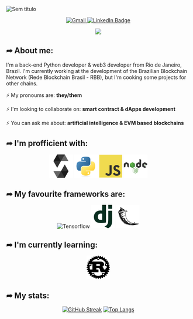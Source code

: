 ![Sem título](https://github.com/Lionel-Rocha/Lionel-Rocha/assets/111009073/4b1da860-e3a0-4716-91d8-5e9293e7329e)

<div id="badges" align="center">
  <a href="mailto:lionel.rocha.alves@gmail.com/">
  <img src="https://img.shields.io/badge/Email-FF0000?style=for-the-badge&logo=gmail&logoColor=white" alt="Gmail"/>
  </a>

  <a href="https://www.linkedin.com/in/lionel-rocha-578832208/">
  <img src="https://img.shields.io/badge/LinkedIn-blue?style=for-the-badge&logo=linkedin&logoColor=white" alt="LinkedIn Badge"/>
  </a>

  ![](https://komarev.com/ghpvc/?username=Lionel-Rocha&style=for-the-badge)
 
</div>

## ➦ About me:

I'm a back-end Python developer & web3 developer from Rio de Janeiro, Brazil. 
I'm currently working at the development of the Brazilian Blockchain Network (Rede Blockchain Brasil - RBB), but I'm cooking some projects for other chains.

⚡ My pronoums are: **they/them**

⚡ I'm looking to collaborate on: **smart contract & dApps development**

⚡ You can ask me about: **artificial intelligence & EVM based blockchains**

## ➦ I'm profficient with:

<div id="programming-languages" align="center"> 
<img src="https://github.com/devicons/devicon/blob/master/icons/solidity/solidity-original.svg" alt="Solidity Badge" width="64"/>
<img src="https://github.com/devicons/devicon/blob/master/icons/python/python-original.svg" alt="Python Badge" width="64"/>
<img src="https://github.com/devicons/devicon/blob/master/icons/javascript/javascript-original.svg" alt="Javascript Badge" width="64"/>
<img src="https://github.com/devicons/devicon/blob/master/icons/nodejs/nodejs-original-wordmark.svg" alt="NodeJS Badge" width="64"/>
</div>

## ➦ My favourite frameworks are:
<div id="frameworks" align="center">
<img src="https://github.com/simple-icons/simple-icons/blob/master/icons/tensorflow.svg" alt="Tensorflow" width="64">
<img src="https://github.com/devicons/devicon/blob/master/icons/django/django-plain.svg" alt="Django" width="64">
<img src="https://github.com/devicons/devicon/blob/master/icons/flask/flask-original.svg" alt="Flask" width="64">
</div>

## ➦ I'm currently learning:

<div id="learning" align="center">
<img src="https://github.com/devicons/devicon/blob/master/icons/rust/rust-original.svg" alt="Rust" width="64">
</div>

## ➦ My stats: 
<div id="stats" align="center">
  
[![GitHub Streak](https://streak-stats.demolab.com/?user=Lionel-Rocha)](https://git.io/streak-stats)
[![Top Langs](https://github-readme-stats.vercel.app/api/top-langs/?username=Lionel-Rocha&layout=compact)](https://github.com/Lionel-Rocha)
</div>
